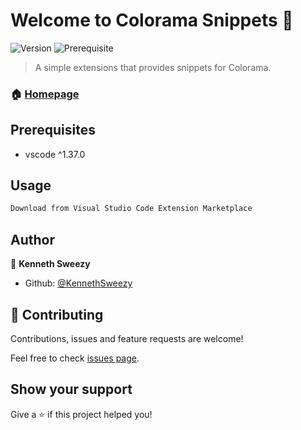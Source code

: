 # Welcome to Colorama Snippets 👋
![Version](https://img.shields.io/badge/version-1.0.1-blue.svg?cacheSeconds=2592000)
![Prerequisite](https://img.shields.io/badge/vscode-%5E1.37.0-blue.svg)

> A simple extensions that provides snippets for Colorama.

### 🏠 [Homepage](https://github.com/KennethSweezy/Colorama-Snippets)

## Prerequisites

- vscode ^1.37.0

## Usage

```sh
Download from Visual Studio Code Extension Marketplace
```

## Author

👤 **Kenneth Sweezy**

* Github: [@KennethSweezy](https://github.com/KennethSweezy)

## 🤝 Contributing

Contributions, issues and feature requests are welcome!

Feel free to check [issues page](https://github.com/KennethSweezy/Colorama-Snippets/issues).

## Show your support

Give a ⭐️ if this project helped you!
